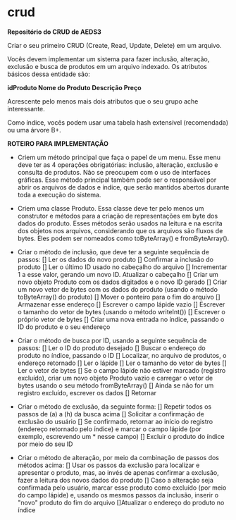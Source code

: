 # crud
**Repositório do CRUD  de AEDS3**

Criar o seu primeiro CRUD (Create, Read, Update, Delete) em um arquivo.

Vocês devem implementar um sistema  para fazer inclusão, alteração, exclusão e busca de produtos em um arquivo indexado. Os atributos básicos dessa entidade são:

**idProduto
Nome do Produto
Descrição
Preço**

Acrescente pelo menos mais dois atributos que o seu grupo ache interessante. 

Como índice, vocês podem usar uma tabela hash extensível (recomendada) ou uma árvore B+.

**ROTEIRO PARA IMPLEMENTAÇÃO**
- Criem um método principal que faça o papel de um menu. Esse menu deve ter as 4 operações obrigatórias: inclusão, alteração, exclusão e consulta de produtos. Não se preocupem com o uso de interfaces gráficas. Esse método principal também pode ser o responsável por abrir os arquivos de dados e índice, que serão mantidos abertos durante toda a execução do sistema.

- Criem uma classe Produto. Essa classe deve ter pelo menos um construtor e métodos para a criação de representações em byte dos dados do produto. Esses métodos serão usados na leitura e na escrita dos objetos nos arquivos, considerando que os arquivos são fluxos de bytes. Eles podem ser nomeados como toByteArray() e fromByteArray().

- Criar o método de inclusão, que deve ter a seguinte sequência de passos:
  [] Ler os dados do novo produto
  [] Confirmar a inclusão do produto
  [] Ler o último ID usado no cabeçalho do arquivo
  [] Incrementar 1 a esse valor, gerando um novo ID. Atualizar o cabeçalho
  [] Criar um novo objeto Produto com os dados digitados e o novo ID gerado
  [] Criar um novo vetor de bytes com os dados do produto (usando o método toByteArray() do produto)
  [] Mover o ponteiro para o fim do arquivo
  [] Armazenar esse endereço 
  [] Escrever o campo lápide vazio
  [] Escrever o tamanho do vetor de bytes (usando o método writeInt())
  [] Escrever o próprio vetor de bytes
  [] Criar uma nova entrada no índice, passando o ID do produto e o seu endereço

- Criar o método de busca por ID, usando a seguinte sequência de passos:
  [] Ler o ID do produto desejado
  [] Buscar o endereço do produto no índice, passando o ID
  [] Localizar, no arquivo de produtos, o endereço retornado
  [] Ler o lápide
  [] Ler o tamanho do vetor de bytes
  [] Ler o vetor de bytes
  [] Se o campo lápide não estiver marcado (registro excluído), criar um novo objeto Produto vazio e carregar o vetor de bytes usando o   seu método fromByteArray()
  [] Ainda se não for um registro excluído, escrever os dados
  [] Retornar

- Criar o método de exclusão, da seguinte forma:
  [] Repetir todos os passos de (a) a (h) da busca acima
  [] Solicitar a confirmação de exclusão do usuário
  [] Se confirmado, retornar ao início do registro (endereço retornado pelo índice) e marcar o campo lápide (por exemplo, escrevendo um   * nesse campo)
  [] Excluir o produto do índice por meio do seu ID

- Criar o método de alteração, por meio da combinação de passos dos métodos acima:
  [] Usar os passos da exclusão para localizar e apresentar o produto, mas, ao invés de apenas confirmar a exclusão, fazer a leitura dos   novos dados do produto
  [] Caso a alteração seja confirmada pelo usuário, marcar esse produto como excluído (por meio do campo lápide) e, usando os mesmos passos da inclusão, inserir o "novo" produto do fim do arquivo
  []Atualizar o endereço do produto no índice







